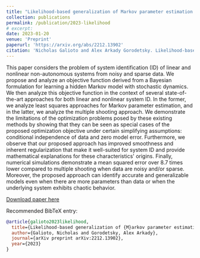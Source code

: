 ```yaml
---
title: "Likelihood-based generalization of Markov parameter estimation and multiple shooting objectives in system identification"
collection: publications
permalink: /publication/2023-likelihood
# excerpt:
date: 2023-01-20
venue: 'Preprint'
paperurl: 'https://arxiv.org/abs/2212.13902'
citation: 'Nicholas Galioto and Alex Arkady Gorodetsky. Likelihood-based generalization of Markov parameter estimation and multiple shooting objectives in system identification. <i>arXiv preprint arXiv:2212.13902</i>, 2023'
---
```


This paper considers the problem of system identification (ID) of linear and nonlinear non-autonomous systems from noisy and sparse data. We propose and analyze an objective function derived from a Bayesian formulation for learning a hidden Markov model with stochastic dynamics. We then analyze this objective function in the context of several state-of-the-art approaches for both linear and nonlinear system ID. In the former, we analyze least squares approaches for Markov parameter estimation, and in the latter, we analyze the multiple shooting approach. We demonstrate the limitations of the optimization problems posed by these existing methods by showing that they can be seen as special cases of the proposed optimization objective under certain simplifying assumptions: conditional independence of data and zero model error. Furthermore, we observe that our proposed approach has improved smoothness and inherent regularization that make it well-suited for system ID and provide mathematical explanations for these characteristics' origins. Finally, numerical simulations demonstrate a mean squared error over 8.7 times lower compared to multiple shooting when data are noisy and/or sparse. Moreover, the proposed approach can identify accurate and generalizable models even when there are more parameters than data or when the underlying system exhibits chaotic behavior.

[Download paper here](http://ngalioto.github.io/files/galioto2023likelihood.pdf)

Recommended BibTeX entry:
```bibtex
@article{galioto2023likelihood,
  title={Likelihood-based generalization of {M}arkov parameter estimation and multiple shooting objectives in system identification},
  author={Galioto, Nicholas and Gorodetsky, Alex Arkady},
  journal={arXiv preprint arXiv:2212.13902},
  year={2023}
}
```